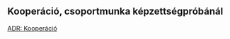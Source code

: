 ## Kooperáció, csoportmunka képzettségpróbánál

[ADR: Kooperáció](https://github.com/kaktusztea/szilankrpg/wiki/ADR.kooperacio)
